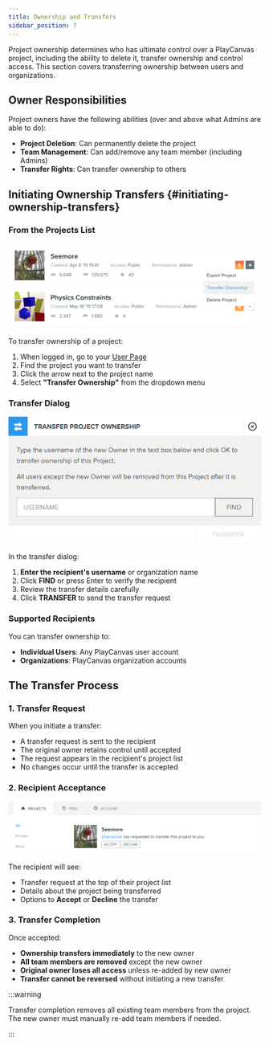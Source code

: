 ```yaml
---
title: Ownership and Transfers
sidebar_position: 7
---
```


Project ownership determines who has ultimate control over a PlayCanvas project, including the ability to delete it, transfer ownership and control access. This section covers transferring ownership between users and organizations.

## Owner Responsibilities

Project owners have the following abilities (over and above what Admins are able to do):

- **Project Deletion**: Can permanently delete the project
- **Team Management**: Can add/remove any team member (including Admins)
- **Transfer Rights**: Can transfer ownership to others

## Initiating Ownership Transfers {#initiating-ownership-transfers}

### From the Projects List

![Transfer Ownership Menu](/img/user-manual/editor/projects/transfer-ownership.png)

To transfer ownership of a project:

1. When logged in, go to your [User Page](https://playcanvas.com/)
2. Find the project you want to transfer
3. Click the arrow next to the project name
4. Select **"Transfer Ownership"** from the dropdown menu

### Transfer Dialog

![Transfer Ownership Dialog](/img/user-manual/editor/projects/transfer-ownership-dialog.png)

In the transfer dialog:

1. **Enter the recipient's username** or organization name
2. Click **FIND** or press Enter to verify the recipient
3. Review the transfer details carefully
4. Click **TRANSFER** to send the transfer request

### Supported Recipients

You can transfer ownership to:

- **Individual Users**: Any PlayCanvas user account
- **Organizations**: PlayCanvas organization accounts

## The Transfer Process

### 1. Transfer Request

When you initiate a transfer:

- A transfer request is sent to the recipient
- The original owner retains control until accepted
- The request appears in the recipient's project list
- No changes occur until the transfer is accepted

### 2. Recipient Acceptance

![Transfer Ownership Accept](/img/user-manual/editor/projects/accept-transfer.png)

The recipient will see:

- Transfer request at the top of their project list
- Details about the project being transferred
- Options to **Accept** or **Decline** the transfer

### 3. Transfer Completion

Once accepted:

- **Ownership transfers immediately** to the new owner
- **All team members are removed** except the new owner
- **Original owner loses all access** unless re-added by new owner
- **Transfer cannot be reversed** without initiating a new transfer

:::warning

Transfer completion removes all existing team members from the project. The new owner must manually re-add team members if needed.

:::
